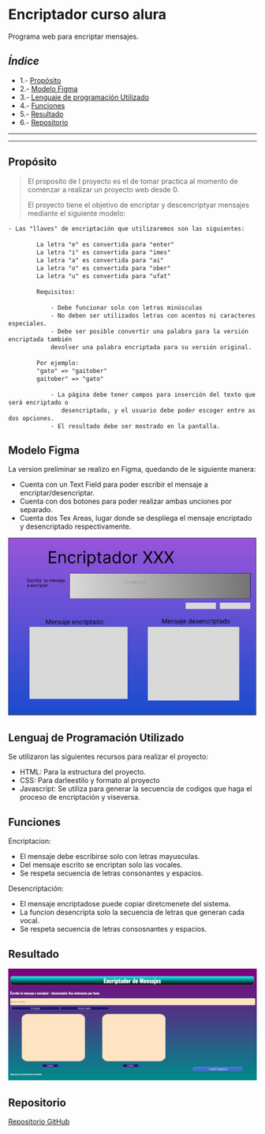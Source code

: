 # Encriptador curso alura

Programa web para encriptar mensajes.

## _Índice_

- 1.- [Propósito](#id1)
- 2.- [Modelo Figma](#2)
- 3.- [Lenguaje de programación Utilizado](#3)
- 4.- [Funciones](#4)
- 5.- [Resultado](#5)
- 6.- [Repositorio](#6) 

---
---
## Propósito <a name="id1"></a>

> El proposito de l proyecto es el de tomar practica al momento de comenzar a realizar un proyecto web desde 0.
> 
> El proyecto tiene el objetivo de encriptar y descencriptyar mensajes mediante el siguiente modelo:

    - Las "llaves" de encriptación que utilizaremos son las siguientes:

            La letra "e" es convertida para "enter"
            La letra "i" es convertida para "imes"
            La letra "a" es convertida para "ai"
            La letra "o" es convertida para "ober"
            La letra "u" es convertida para "ufat"

            Requisitos:

                - Debe funcionar solo con letras minúsculas
                - No deben ser utilizados letras con acentos ni caracteres especiales.
                - Debe ser posible convertir una palabra para la versión encriptada también
                devolver una palabra encriptada para su versión original.

            Por ejemplo:
            "gato" => "gaitober"
            gaitober" => "gato"

                - La página debe tener campos para inserción del texto que será encriptado o 
                   desencriptado, y el usuario debe poder escoger entre as dos opciones.
                - El resultado debe ser mostrado en la pantalla.


## Modelo Figma <a name="2"></a>

La version preliminar se realizo en Figma, quedando de le siguiente manera:

- Cuenta con un Text Field para poder escribir el mensaje a encriptar/desencriptar.
- Cuenta con dos botones para poder realizar ambas unciones por separado.
- Cuenta dos Tex Areas, lugar donde se despliega el mensaje encriptado y desencriptado respectivamente.

![Modelo](img/modelo%20figma_encriptador.jpg)


## Lenguaj de Programación Utilizado <a name="3"></a>

Se utilizaron las siguientes recursos para realizar el proyecto:

- HTML: Para la estructura del proyecto.
- CSS: Para darleestilo y formato al proyecto
- Javascript: Se utiliza para generar la secuencia de codigos que haga el proceso de encriptación y viseversa.


## Funciones <a name="4"></a>

Encriptacion:

- El mensaje debe escribirse solo con letras mayusculas.
- Del mensaje escrito se encriptan solo las vocales.
- Se respeta secuencia de letras consonantes y espacios.

Desencriptación:

- El mensaje encriptadose puede copiar diretcmenete del sistema.
- La funcion desencripta solo la secuencia de letras que generan cada vocal.
- Se respeta secuencia de letras consosnantes y espacios.

## Resultado <a name="5"></a> 

![Resultado](img/Encriptador.jpg)

## Repositorio <a name="6"></a>

[Repositorio GitHub](https://fernandomoralesh.github.io/encriptador_curso_alura/)



















